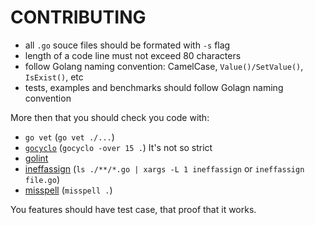 CONTRIBUTING
============

- all `.go` souce files should be formated with `-s` flag
- length of a code line must not exceed 80 characters
- follow Golang naming convention: CamelCase, `Value()/SetValue()`,
  `IsExist()`, etc
- tests, examples and benchmarks should follow Golagn naming convention

More then that you should check you code with:

- `go vet` (`go vet ./...`)
- [`gocyclo`](https://github.com/fzipp/gocyclo) (`gocyclo -over 15 .`)
  It's not so strict
- [golint](https://github.com/golang/lint)
- [ineffassign](https://github.com/gordonklaus/ineffassign)
  (`ls ./**/*.go | xargs -L 1 ineffassign` or `ineffassign file.go`)
- [misspell](https://github.com/client9/misspell) (`misspell .`)

You features should have test case, that proof that it works.
